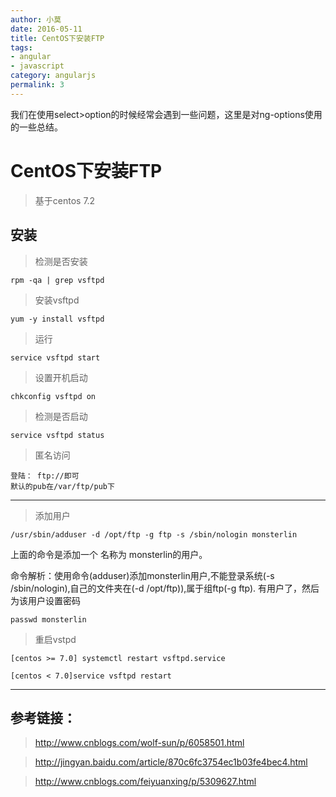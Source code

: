 ```yaml
---
author: 小莫
date: 2016-05-11
title: CentOS下安装FTP
tags:
- angular
- javascript
category: angularjs
permalink: 3
---
```

我们在使用select>option的时候经常会遇到一些问题，这里是对ng-options使用的一些总结。
<!--more-->

# CentOS下安装FTP

> 基于centos 7.2

## 安装

> 检测是否安装

```
rpm -qa | grep vsftpd
```

> 安装vsftpd

```
yum -y install vsftpd
```

> 运行

```
service vsftpd start
```

> 设置开机启动

```
chkconfig vsftpd on
```

> 检测是否启动

```
service vsftpd status
```

> 匿名访问

```
登陆： ftp://即可
默认的pub在/var/ftp/pub下
```

---

> 添加用户

```
/usr/sbin/adduser -d /opt/ftp -g ftp -s /sbin/nologin monsterlin
```

上面的命令是添加一个 名称为 monsterlin的用户。

命令解析：使用命令(adduser)添加monsterlin用户,不能登录系统(-s /sbin/nologin),自己的文件夹在(-d /opt/ftp)),属于组ftp(-g ftp).
有用户了，然后为该用户设置密码

```
passwd monsterlin
```

> 重启vstpd

```
[centos >= 7.0] systemctl restart vsftpd.service

[centos < 7.0]service vsftpd restart
```


---

## 参考链接：

> http://www.cnblogs.com/wolf-sun/p/6058501.html

> http://jingyan.baidu.com/article/870c6fc3754ec1b03fe4bec4.html

> http://www.cnblogs.com/feiyuanxing/p/5309627.html
